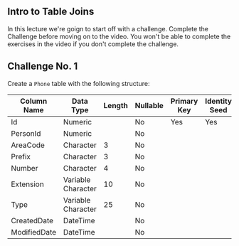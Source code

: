 ## Intro to Table Joins
In this lecture we're goign to start off with a challenge. Complete the Challenge before moving on to the video. You won't be able to complete the exercises in the video if you don't complete the challenge.

## Challenge No. 1
Create a `Phone` table with the following structure:

| Column Name | Data Type | Length | Nullable | Primary Key | Identity Seed |
| ----------- | --------- | ------ | -------- | ----------- | ------------- |
| Id | Numeric |  | No | Yes | Yes |
| PersonId | Numeric |  | No |    |   |
| AreaCode | Character | 3 | No |  | |
| Prefix | Character | 3 | No |   |  |
| Number | Character | 4 | No |   |  |
| Extension | Variable Character | 10 | No |   |  |
| Type | Variable Character | 25 | No |   |  |
| CreatedDate | DateTime |  | No |   |  |
| ModifiedDate | DateTime |  | No |   |  |
